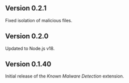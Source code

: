 ## Version 0.2.1

Fixed isolation of malicious files.

## Version 0.2.0

Updated to Node.js v18.

## Version 0.1.40

Initial release of the _Known Malware Detection_ extension.
